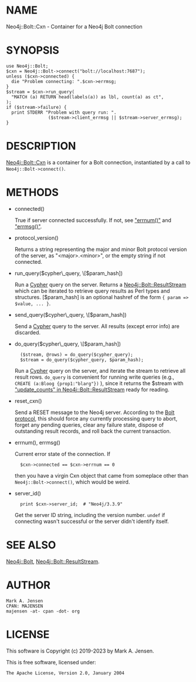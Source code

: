 # NAME

Neo4j::Bolt::Cxn - Container for a Neo4j Bolt connection

# SYNOPSIS

    use Neo4j::Bolt;
    $cxn = Neo4j::Bolt->connect("bolt://localhost:7687");
    unless ($cxn->connected) {
      die "Problem connecting: ".$cxn->errmsg;
    }
    $stream = $cxn->run_query(
      "MATCH (a) RETURN head(labels(a)) as lbl, count(a) as ct",
    );
    if ($stream->failure) {
      print STDERR "Problem with query run: ".
                    ($stream->client_errmsg || $stream->server_errmsg);
    }

# DESCRIPTION

[Neo4j::Bolt::Cxn](/lib/Neo4j/Bolt/Cxn.md) is a container for a Bolt connection, instantiated by
a call to `Neo4j::Bolt->connect()`.

# METHODS

- connected()

    True if server connected successfully. If not, see ["errnum()"](#errnum) and
    ["errmsg()"](#errmsg).

- protocol\_version()

    Returns a string representing the major and minor Bolt protocol version of the 
    server, as "&lt;major>.&lt;minor>", or the empty string if not connected.

- run\_query($cypher\_query, \[$param\_hash\])

    Run a [Cypher](https://neo4j.com/docs/cypher-manual/current/) query on
    the server. Returns a [Neo4j::Bolt::ResultStream](/lib/Neo4j/Bolt/ResultStream.md) which can be iterated
    to retrieve query results as Perl types and structures. \[$param\_hash\]
    is an optional hashref of the form `{ param => $value, ... }`.

- send\_query($cypher\_query, \[$param\_hash\])

    Send a [Cypher](https://neo4j.com/docs/cypher-manual/current/) query to
    the server. All results (except error info) are discarded.

- do\_query($cypher\_query, \[$param\_hash\])

        ($stream, @rows) = do_query($cypher_query);
        $stream = do_query($cypher_query, $param_hash);

    Run a [Cypher](https://neo4j.com/docs/cypher-manual/current/) query on
    the server, and iterate the stream to retrieve all result
    rows. `do_query` is convenient for running write queries (e.g.,
    `CREATE (a:Bloog {prop1:"blarg"})` ), since it returns the $stream
    with ["update\_counts" in Neo4j::Bolt::ResultStream](/lib/Neo4j/Bolt/ResultStream#update_counts.md) ready for reading.

- reset\_cxn()

    Send a RESET message to the Neo4j server. According to the [Bolt
    protocol](https://boltprotocol.org/v1/), this should force any currently
    processing query to abort, forget any pending queries, clear any
    failure state, dispose of outstanding result records, and roll back
    the current transaction.

- errnum(), errmsg()

    Current error state of the connection. If

        $cxn->connected == $cxn->errnum == 0

    then you have a virgin Cxn object that came from someplace other than
    `Neo4j::Bolt->connect()`, which would be weird.

- server\_id()

        print $cxn->server_id;  # "Neo4j/3.3.9"

    Get the server ID string, including the version number. `undef` if
    connecting wasn't successful or the server didn't identify itself.

# SEE ALSO

[Neo4j::Bolt](/lib/Neo4j/Bolt.md), [Neo4j::Bolt::ResultStream](/lib/Neo4j/Bolt/ResultStream.md).

# AUTHOR

    Mark A. Jensen
    CPAN: MAJENSEN
    majensen -at- cpan -dot- org

# LICENSE

This software is Copyright (c) 2019-2023 by Mark A. Jensen.

This is free software, licensed under:

    The Apache License, Version 2.0, January 2004
